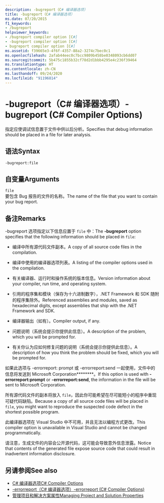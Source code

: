 ```yaml
---
description: -bugreport（C# 编译器选项）
title: -bugreport（C# 编译器选项）
ms.date: 07/20/2015
f1_keywords:
- /bugreport
helpviewer_keywords:
- /bugreport compiler option [C#]
- -bugreport compiler option [C#]
- bugreport compiler option [C#]
ms.assetid: f39665e3-4f6f-4357-88a2-3274c7bec0c1
ms.openlocfilehash: 2afab44eec0c7bcc9809b458be0348093cb6dd07
ms.sourcegitcommit: 5b475c1855b32cf78d2d1bbb4295e4c236f39464
ms.translationtype: HT
ms.contentlocale: zh-CN
ms.lasthandoff: 09/24/2020
ms.locfileid: "91196814"
---
```

# <a name="-bugreport-c-compiler-options"></a><span data-ttu-id="d2d88-103">-bugreport（C# 编译器选项）</span><span class="sxs-lookup"><span data-stu-id="d2d88-103">-bugreport (C# Compiler Options)</span></span>

<span data-ttu-id="d2d88-104">指定应使调试信息置于文件中供以后分析。</span><span class="sxs-lookup"><span data-stu-id="d2d88-104">Specifies that debug information should be placed in a file for later analysis.</span></span>  
  
## <a name="syntax"></a><span data-ttu-id="d2d88-105">语法</span><span class="sxs-lookup"><span data-stu-id="d2d88-105">Syntax</span></span>  
  
```console  
-bugreport:file  
```  
  
## <a name="arguments"></a><span data-ttu-id="d2d88-106">自变量</span><span class="sxs-lookup"><span data-stu-id="d2d88-106">Arguments</span></span>  

 `file`  
 <span data-ttu-id="d2d88-107">要包含 Bug 报告的文件的名称。</span><span class="sxs-lookup"><span data-stu-id="d2d88-107">The name of the file that you want to contain your bug report.</span></span>  
  
## <a name="remarks"></a><span data-ttu-id="d2d88-108">备注</span><span class="sxs-lookup"><span data-stu-id="d2d88-108">Remarks</span></span>  

 <span data-ttu-id="d2d88-109">-bugreport 选项指定以下信息应置于 `file` 中：</span><span class="sxs-lookup"><span data-stu-id="d2d88-109">The **-bugreport** option specifies that the following information should be placed in `file`:</span></span>  
  
- <span data-ttu-id="d2d88-110">编译中所有源代码文件副本。</span><span class="sxs-lookup"><span data-stu-id="d2d88-110">A copy of all source code files in the compilation.</span></span>  
  
- <span data-ttu-id="d2d88-111">编译中使用的编译器选项列表。</span><span class="sxs-lookup"><span data-stu-id="d2d88-111">A listing of the compiler options used in the compilation.</span></span>  
  
- <span data-ttu-id="d2d88-112">有关编译器、运行时和操作系统的版本信息。</span><span class="sxs-lookup"><span data-stu-id="d2d88-112">Version information about your compiler, run time, and operating system.</span></span>  
  
- <span data-ttu-id="d2d88-113">引用的程序集和模块（保存为十六进制数字），.NET Framework 和 SDK 随附的程序集除外。</span><span class="sxs-lookup"><span data-stu-id="d2d88-113">Referenced assemblies and modules, saved as hexadecimal digits, except assemblies that ship with the .NET Framework and SDK.</span></span>  
  
- <span data-ttu-id="d2d88-114">编译器输出（如有）。</span><span class="sxs-lookup"><span data-stu-id="d2d88-114">Compiler output, if any.</span></span>  
  
- <span data-ttu-id="d2d88-115">问题说明（系统会提示你提供此信息）。</span><span class="sxs-lookup"><span data-stu-id="d2d88-115">A description of the problem, which you will be prompted for.</span></span>  
  
- <span data-ttu-id="d2d88-116">有关你认为应如何修复问题的说明（系统会提示你提供此信息）。</span><span class="sxs-lookup"><span data-stu-id="d2d88-116">A description of how you think the problem should be fixed, which you will be prompted for.</span></span>  
  
 <span data-ttu-id="d2d88-117">如果此选项与 -errorreport: prompt 或 -errorreport:send 一起使用，文件中的信息将发送到 Microsoft Corporation\*\*\*\*\*\*\*\*。</span><span class="sxs-lookup"><span data-stu-id="d2d88-117">If this option is used with **-errorreport:prompt** or **-errorreport:send**, the information in the file will be sent to Microsoft Corporation.</span></span>  
  
 <span data-ttu-id="d2d88-118">所有源代码文件的副本将放入 `file`，因此你可能希望在尽可能短小的程序中重现可疑代码缺陷。</span><span class="sxs-lookup"><span data-stu-id="d2d88-118">Because a copy of all source code files will be placed in `file`, you might want to reproduce the suspected code defect in the shortest possible program.</span></span>  
  
 <span data-ttu-id="d2d88-119">此编译器选项在 Visual Studio 中不可用，并且无法以编程方式更改。</span><span class="sxs-lookup"><span data-stu-id="d2d88-119">This compiler option is unavailable in Visual Studio and cannot be changed programmatically.</span></span>  
  
 <span data-ttu-id="d2d88-120">请注意，生成文件的内容会公开源代码，这可能会导致意外信息泄露。</span><span class="sxs-lookup"><span data-stu-id="d2d88-120">Notice that contents of the generated file expose source code that could result in inadvertent information disclosure.</span></span>  
  
## <a name="see-also"></a><span data-ttu-id="d2d88-121">另请参阅</span><span class="sxs-lookup"><span data-stu-id="d2d88-121">See also</span></span>

- [<span data-ttu-id="d2d88-122">C# 编译器选项</span><span class="sxs-lookup"><span data-stu-id="d2d88-122">C# Compiler Options</span></span>](./index.md)
- [<span data-ttu-id="d2d88-123">-errorreport（C# 编译器选项）</span><span class="sxs-lookup"><span data-stu-id="d2d88-123">-errorreport (C# Compiler Options)</span></span>](./errorreport-compiler-option.md)
- [<span data-ttu-id="d2d88-124">管理项目和解决方案属性</span><span class="sxs-lookup"><span data-stu-id="d2d88-124">Managing Project and Solution Properties</span></span>](/visualstudio/ide/managing-project-and-solution-properties)
